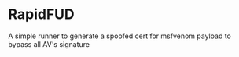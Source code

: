 # RapidFUD
A simple runner to generate a spoofed cert for msfvenom payload to bypass all AV's signature
